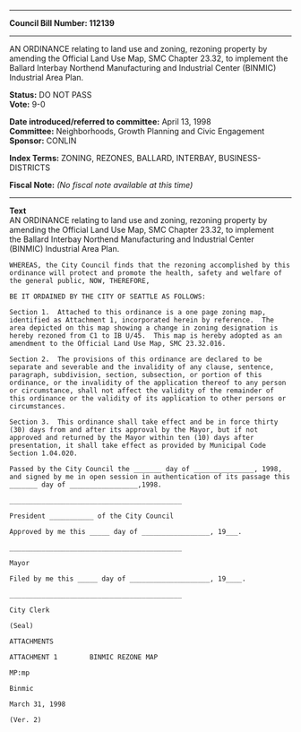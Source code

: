 * * * * *  
  
**Council Bill Number: [](#h0)[](#h2)112139**  
  
* * * * *  
  
AN ORDINANCE relating to land use and zoning, rezoning property by amending the Official Land Use Map, SMC Chapter 23.32, to implement the Ballard Interbay Northend Manufacturing and Industrial Center (BINMIC) Industrial Area Plan.  
  
**Status:** DO NOT PASS   
**Vote:** 9-0   
  
**Date introduced/referred to committee:** April 13, 1998   
**Committee:** Neighborhoods, Growth Planning and Civic Engagement   
**Sponsor:** CONLIN   
  
**Index Terms:** ZONING, REZONES, BALLARD, INTERBAY, BUSINESS-DISTRICTS  
  
**Fiscal Note:** *(No fiscal note available at this time)*  
  
* * * * *  
  
**Text**  
    AN ORDINANCE  relating to land use and zoning, rezoning property by  
    amending the Official Land Use Map, SMC Chapter 23.32, to implement  
    the Ballard Interbay Northend Manufacturing and Industrial Center  
    (BINMIC) Industrial Area Plan.  
  
    WHEREAS, the City Council finds that the rezoning accomplished by this  
    ordinance will protect and promote the health, safety and welfare of  
    the general public, NOW, THEREFORE,  
  
    BE IT ORDAINED BY THE CITY OF SEATTLE AS FOLLOWS:  
  
    Section 1.  Attached to this ordinance is a one page zoning map,  
    identified as Attachment 1, incorporated herein by reference.  The  
    area depicted on this map showing a change in zoning designation is  
    hereby rezoned from C1 to IB U/45.  This map is hereby adopted as an  
    amendment to the Official Land Use Map, SMC 23.32.016.  
  
    Section 2.  The provisions of this ordinance are declared to be  
    separate and severable and the invalidity of any clause, sentence,  
    paragraph, subdivision, section, subsection, or portion of this  
    ordinance, or the invalidity of the application thereof to any person  
    or circumstance, shall not affect the validity of the remainder of  
    this ordinance or the validity of its application to other persons or  
    circumstances.  
  
    Section 3.  This ordinance shall take effect and be in force thirty  
    (30) days from and after its approval by the Mayor, but if not  
    approved and returned by the Mayor within ten (10) days after  
    presentation, it shall take effect as provided by Municipal Code  
    Section 1.04.020.  
  
    Passed by the City Council the _______ day of _______________, 1998,  
    and signed by me in open session in authentication of its passage this  
    _______ day of _________________,1998.  
  
    ___________________________________________  
  
    President ___________ of the City Council  
  
    Approved by me this _____ day of _________________, 19___.  
  
    ___________________________________________  
  
    Mayor  
  
    Filed by me this _____ day of ____________________, 19____.  
  
    ___________________________________________  
  
    City Clerk  
  
    (Seal)  
  
    ATTACHMENTS  
  
    ATTACHMENT 1        BINMIC REZONE MAP  
  
    MP:mp  
  
    Binmic  
  
    March 31, 1998  
  
    (Ver. 2)  
